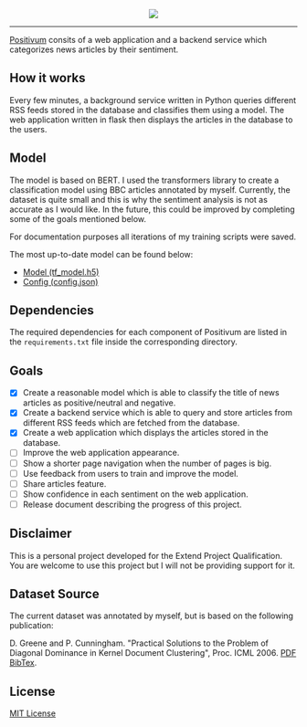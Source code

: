 <p align="center">
  <img src="https://raw.githubusercontent.com/tomasff/positivum/master/images/logo.png" />
</p>

<hr>

[Positivum](https://positivum.tomasfernandes.dev/) consits of a web application and a backend service which categorizes news articles by their sentiment.

## How it works
Every few minutes, a background service written in Python queries different RSS feeds stored in the database and classifies them using a model.
The web application written in flask then displays the articles in the database to the users.

## Model
The model is based on BERT. I used the transformers library to create a classification model using BBC articles annotated by myself.
Currently, the dataset is quite small and this is why the sentiment analysis is not as accurate as I would like.
In the future, this could be improved by completing some of the goals mentioned below.

For documentation purposes all iterations of my training scripts were saved.

The most up-to-date model can be found below:
- [Model (tf_model.h5)](https://storage.tomasfernandes.dev/positivum/model/tf_model.h5)
- [Config (config.json)](https://storage.tomasfernandes.dev/positivum/model/config.json)

## Dependencies
The required dependencies for each component of Positivum are listed in the `requirements.txt` file inside the corresponding directory.

## Goals
- [x] Create a reasonable model which is able to classify the title of news articles as positive/neutral and negative.
- [x] Create a backend service which is able to query and store articles from different RSS feeds which are fetched from the database.
- [x] Create a web application which displays the articles stored in the database.
- [ ] Improve the web application appearance.
- [ ] Show a shorter page navigation when the number of pages is big.
- [ ] Use feedback from users to train and improve the model.
- [ ] Share articles feature.
- [ ] Show confidence in each sentiment on the web application.
- [ ] Release document describing the progress of this project.

## Disclaimer
This is a personal project developed for the Extend Project Qualification.
You are welcome to use this project but I will not be providing support for it.

## Dataset Source
The current dataset was annotated by myself, but is based on the following publication:

D. Greene and P. Cunningham. "Practical Solutions to the Problem of Diagonal Dominance in Kernel Document Clustering", Proc. ICML 2006. [PDF](http://mlg.ucd.ie/files/publications/greene06icml.pdf) [BibTex](http://mlg.ucd.ie/files/bib/greene06icml.bib).


## License
[MIT License](https://github.com/tomasff/positivum/blob/master/LICENSE)
